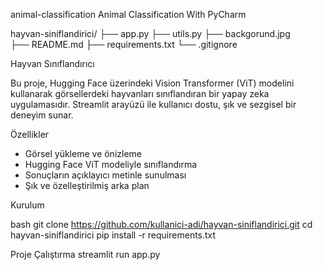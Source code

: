 animal-classification
Animal Classification With PyCharm

hayvan-siniflandirici/
├── app.py
├── utils.py
├── backgorund.jpg      
├── README.md
├── requirements.txt
└── .gitignore          


Hayvan Sınıflandırıcı

Bu proje, Hugging Face üzerindeki Vision Transformer (ViT) modelini kullanarak görsellerdeki hayvanları sınıflandıran bir yapay zeka uygulamasıdır. Streamlit arayüzü ile kullanıcı dostu, şık ve sezgisel bir deneyim sunar.

Özellikler

- Görsel yükleme ve önizleme
- Hugging Face ViT modeliyle sınıflandırma
- Sonuçların açıklayıcı metinle sunulması
- Şık ve özelleştirilmiş arka plan

Kurulum

bash
git clone https://github.com/kullanici-adi/hayvan-siniflandirici.git
cd hayvan-siniflandirici
pip install -r requirements.txt

Proje Çalıştırma
streamlit run app.py


